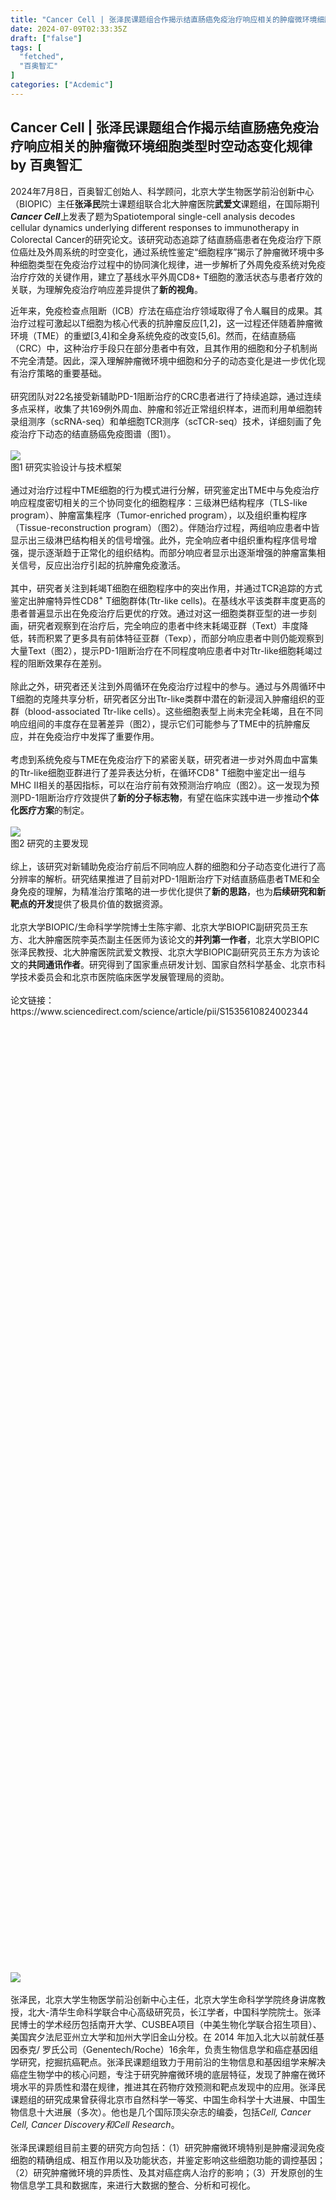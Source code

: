 ```yaml
---
title: "Cancer Cell | 张泽民课题组合作揭示结直肠癌免疫治疗响应相关的肿瘤微环境细胞类型时空动态变化规律"
date: 2024-07-09T02:33:35Z
draft: ["false"]
tags: [
  "fetched",
  "百奥智汇"
]
categories: ["Acdemic"]
---
```

Cancer Cell | 张泽民课题组合作揭示结直肠癌免疫治疗响应相关的肿瘤微环境细胞类型时空动态变化规律 by 百奥智汇
------
<div><section data-mpa-powered-by="yiban.io"><section><section><section><section><p>2024年7月8日，<span>百奥智汇创始人、科学顾问，北京大学生物医学前沿创新中心（BIOPIC）主任</span><span><strong>张泽民</strong></span><span>院士课题组</span>联合北大肿瘤医院<span><strong>武爱文</strong></span>课题组，在国际期刊<span><em><strong>Cancer Cell</strong></em></span>上发表了题为Spatiotemporal single-cell analysis decodes cellular dynamics underlying different responses to immunotherapy in Colorectal Cancer的研究论文。该研究动态追踪了结直肠癌患者在免疫治疗下原位癌灶及外周系统的时空变化，通过系统性鉴定“细胞程序”揭示了肿瘤微环境中多种细胞类型在免疫治疗过程中的协同演化规律，进一步解析了外周免疫系统对免疫治疗疗效的关键作用，建立了基线水平外周CD8+ T细胞的激活状态与患者疗效的关联，为理解免疫治疗响应差异提供了<span><strong>新的视角</strong></span>。</p></section></section></section></section></section><section><section><span>近年来，免疫检查点阻断（ICB）疗法在癌症治疗领域取得了令人瞩目的成果。其治疗过程可激起以T细胞为核心代表的抗肿瘤反应[1,2]，这一过程还伴随着肿瘤微环境（TME）的重塑[3,4]和全身系统免疫的改变[5,6]。然而，在结直肠癌（CRC）中，这种治疗手段只在部分患者中有效，且其作用的细胞和分子机制尚不完全清楚。因此，深入理解肿瘤微环境中细胞和分子的动态变化是进一步优化现有治疗策略的重要基础。</span></section><section><br></section><section><span>研究团队对22名接受新辅助PD-1阻断治疗的CRC患者进行了持续追踪，通过连续多点采样，收集了共169例外周血、肿瘤和邻近正常组织样本，进而利用单细胞转录组测序（scRNA-seq）和单细胞TCR测序（scTCR-seq）技术，详细刻画了免疫治疗下动态的结直肠癌免疫图谱（图1）。</span></section></section><section><br></section><section><section><img data-imgfileid="100006143" data-ratio="0.36666666666666664" data-s="300,640" data-src="https://mmbiz.qpic.cn/mmbiz_png/ushV4ibAwlwjl6LtUUfA4Scr6y5L6dFbicR6DKRN5mclUZsAQf7LI6JMB9BgH038SwGJfiakajcY9bxnibmGZ6onqQ/640?wx_fmt=other&amp;wxfrom=5&amp;wx_lazy=1&amp;wx_co=1&amp;tp=webp" data-w="1080" src="https://mmbiz.qpic.cn/mmbiz_png/ushV4ibAwlwjl6LtUUfA4Scr6y5L6dFbicR6DKRN5mclUZsAQf7LI6JMB9BgH038SwGJfiakajcY9bxnibmGZ6onqQ/640?wx_fmt=other&amp;wxfrom=5&amp;wx_lazy=1&amp;wx_co=1&amp;tp=webp"></section></section><section><section><span>图1 研究实验设计与技术框架</span></section></section><section><br></section><section><section><span>通过对治疗过程中TME细胞的行为模式进行分解，研究鉴定出TME中与免疫治疗响应程度密切相关的三个协同变化的细胞程序：三级淋巴结构程序（TLS-like program）、肿瘤富集程序（Tumor-enriched program），以及组织重构程序（Tissue-reconstruction program）（图2）。伴随治疗过程，两组响应患者中皆显示出三级淋巴结构相关的信号增强。此外，完全响应者中组织重构程序信号增强，提示逐渐趋于正常化的组织结构。而部分响应者显示出逐渐增强的肿瘤富集相关信号，反应出治疗引起的抗肿瘤免疫激活。</span></section><section><br></section><section><span>其中，研究者关注到耗竭T细胞在细胞程序中的突出作用，并通过TCR追踪的方式鉴定出肿瘤特异性CD8<sup>+</sup> T细胞群体(Ttr-like cells)。在基线水平该类群丰度更高的患者普遍显示出在免疫治疗后更优的疗效。通过对这一细胞类群亚型的进一步刻画，研究者观察到在治疗后，完全响应的患者中终末耗竭亚群（Text）丰度降低，转而积累了更多具有前体特征亚群（Texp），而部分响应患者中则仍能观察到大量Text（图2），提示PD-1阻断治疗在不同程度响应患者中对Ttr-like细胞耗竭过程的阻断效果存在差别。</span></section><section><br></section><section><span>除此之外，研究者还关注到外周循环在免疫治疗过程中的参与。通过与外周循环中T细胞的克隆共享分析，研究者区分出Ttr-like类群中潜在的新浸润入肿瘤组织的亚群（blood-associated Ttr-like cells）。这些细胞表型上尚未完全耗竭，且在不同响应组间的丰度存在显著差异（图2），提示它们可能参与了TME中的抗肿瘤反应，并在免疫治疗中发挥了重要作用。</span></section><section><br></section><section><span>考虑到系统免疫与TME在免疫治疗下的紧密关联，研究者进一步对外周血中富集的Ttr-like细胞亚群进行了差异表达分析，在循环CD8<sup>+ </sup>T细胞中鉴定出一组与MHC II相关的基因指标，可以在治疗前有效预测治疗响应（图2）。这一发现为预测PD-1阻断治疗疗效提供了<span><strong>新的分子标志物</strong></span>，有望在临床实践中进一步推动<span><strong>个体化医疗方案</strong></span>的制定。</span></section></section><section><br></section><section><section><img data-imgfileid="100006141" data-ratio="0.562037037037037" data-s="300,640" data-src="https://mmbiz.qpic.cn/mmbiz_png/ushV4ibAwlwjl6LtUUfA4Scr6y5L6dFbicaqlmRVqAugz4YDXxT6XLqJlZ6npTNl30iaJKRhcHG3amnIK0DVmW3dw/640?wx_fmt=other&amp;wxfrom=5&amp;wx_lazy=1&amp;wx_co=1&amp;tp=webp" data-w="1080" src="https://mmbiz.qpic.cn/mmbiz_png/ushV4ibAwlwjl6LtUUfA4Scr6y5L6dFbicaqlmRVqAugz4YDXxT6XLqJlZ6npTNl30iaJKRhcHG3amnIK0DVmW3dw/640?wx_fmt=other&amp;wxfrom=5&amp;wx_lazy=1&amp;wx_co=1&amp;tp=webp"></section></section><section><section><span>图2 研究的主要发现</span></section></section><section><br></section><section><section><span>综上，该研究对新辅助免疫治疗前后不同响应人群的细胞和分子动态变化进行了高分辨率的解析。研究结果推进了目前对PD-1阻断治疗下对结直肠癌患者TME和全身免疫的理解，为精准治疗策略的进一步优化提供了<span><strong>新的思路</strong></span>，也为<span><strong>后续研究和新靶点的开发</strong></span>提供了极具价值的数据资源。</span></section><section><br></section><section><span>北京大学BIOPIC/生命科学学院博士生陈宇卿、北京大学BIOPIC副研究员王东方、北大肿瘤医院李英杰副主任医师为该论文的<span><strong>并列第一作者</strong></span>，北京大学BIOPIC张泽民教授、北大肿瘤医院武爱文教授、北京大学BIOPIC副研究员王东方为该论文的<span><strong>共同通讯作者</strong></span>。研究得到了国家重点研发计划、国家自然科学基金、北京市科学技术委员会和北京市医院临床医学发展管理局的资助。</span></section><section><br></section><section><span>论文链接：</span></section><section><span>https://www.sciencedirect.com/science/article/pii/S1535610824002344</span></section></section><section><br></section><section><section><svg viewbox="0 0 1 1"></svg></section><section><svg viewbox="0 0 1 1"></svg></section><section><svg viewbox="0 0 1 1"></svg></section><section><section><section><section><img data-imgfileid="100006142" data-ratio="1.2824074074074074" data-s="300,640" data-src="https://mmbiz.qpic.cn/mmbiz_png/ushV4ibAwlwjl6LtUUfA4Scr6y5L6dFbicdiaGewvTvxicXC6FPYTrdcSC29pmm5THKQFEVTmW655TcePMqHeFVEBg/640?wx_fmt=other&amp;wxfrom=5&amp;wx_lazy=1&amp;wx_co=1&amp;tp=webp" data-w="1080" src="https://mmbiz.qpic.cn/mmbiz_png/ushV4ibAwlwjl6LtUUfA4Scr6y5L6dFbicdiaGewvTvxicXC6FPYTrdcSC29pmm5THKQFEVTmW655TcePMqHeFVEBg/640?wx_fmt=other&amp;wxfrom=5&amp;wx_lazy=1&amp;wx_co=1&amp;tp=webp"></section></section><section><section><br></section><section><span>张泽民，<span>北京大学生物医学前沿创新中心主任，北京大学生命科学学院终身讲席教授，北大-清华生命科学联合中心高级研究员，长江学者，中国科学院院士。张泽民博士的学术经历包括南开大学、CUSBEA项目（中美生物化学联合招生项目）、美国宾夕法尼亚州立大学和加州大学旧金山分校。在 2014 年加入北大以前就任基因泰克/ 罗氏公司（Genentech/Roche）16余年，负责生物信息学和癌症基因组学研究，挖掘抗癌靶点。张泽民课题组致力于用前沿的生物信息和基因组学来解决癌症生物学中的核心问题，专注于研究肿瘤微环境的底层特征，发现了肿瘤在微环境水平的异质性和潜在规律，推进其在药物疗效预测和靶点发现中的应用。张泽民课题组的研究成果曾获得北京市自然科学一等奖、中国生命科学十大进展、中国生物信息十大进展（多次）。他也是几个国际顶尖杂志的编委，包括<em>Cell, Cancer Cell, Cancer Discovery和Cell Research</em>。</span></span></section><section><span><br></span></section><section><span>张泽民课题组目前主要的研究方向包括：（1）研究肿瘤微环境特别是肿瘤浸润免疫细胞的精确组成、相互作用以及功能状态，并鉴定影响这些细胞功能的调控基因；（2）研究肿瘤微环境的异质性、及其对癌症病人治疗的影响；（3）开发原创的生物信息学工具和数据库，来进行大数据的整合、分析和可视化。</span></section></section></section></section><section><section><svg viewbox="0 0 1 1"></svg></section><section><svg viewbox="0 0 1 1"></svg></section><section><svg viewbox="0 0 1 1"></svg></section></section></section><section><section><br></section></section><section><section><span>参考文献：</span></section></section><section><ol><li><p><span>Oliveira, G., and Wu, C.J. (2023). Dynamics and specificities of T cells in cancer immunotherapy. <em><strong>Nat Rev Cancer </strong></em>23, 295–316.</span></p></li><li><p><span>Philip, M., and Schietinger, A. (2022). CD8+ T cell differentiation and dysfunction in cancer. <em><strong>Nature Reviews Immunology</strong></em> 22, 209–223.</span></p></li><li><p><span>Riaz, N., Havel, J.J., Makarov, V., Desrichard, A., Urba, W.J., Sims, J.S., Hodi, F.S., Martín-Algarra, S., Mandal, R., Sharfman, W.H., et al. (2017). Tumor and Microenvironment Evolution during Immunotherapy with Nivolumab. <em><strong>Cell</strong></em> 171, 934-949.e16.</span></p></li><li><p><span>Cohen, M., Giladi, A., Barboy, O., Hamon, P., Li, B., Zada, M., Gurevich-Shapiro, A., Beccaria, C.G., David, E., Maier, B.B., et al. (2022). The interaction of CD4+ helper T cells with dendritic cells shapes the tumor microenvironment and immune checkpoint blockade response. <em><strong>Nature Cancer</strong></em> 3, 303–317.</span></p></li><li><p><span>Hiam-Galvez, K.J., Allen, B.M., and Spitzer, M.H. (2021). Systemic immunity in cancer. <em><strong>Nat Rev Cancer</strong></em> 21, 345–359.</span></p></li><li><p><span>Spitzer, M.H., Carmi, Y., Reticker-Flynn, N.E., Kwek, S.S., Madhireddy, D., Martins, M.M., Gherardini, P.F., Prestwood, T.R., Chabon, J., Bendall, S.C., et al. (2017). Systemic Immunity Is Required for Effective Cancer Immunotherapy. <em><strong>Cell</strong></em> 168, 487-502.e15.</span></p><p><br></p></li></ol></section><section><span>本文来源：</span><span>北京大学生物医学前沿创新中心</span></section><section powered-by="xiumi.us"><section><section powered-by="xiumi.us"><section><svg viewbox="0 0 1 1"></svg></section></section></section><section><section powered-by="xiumi.us"><section><section><section powered-by="xiumi.us"><section><section><svg viewbox="0 0 1 1"></svg></section></section></section><section powered-by="xiumi.us"><section><svg viewbox="0 0 1 1"></svg></section></section></section><section><section powered-by="xiumi.us"><section><section><svg viewbox="0 0 1 1"></svg></section></section></section></section></section></section></section><section><section powered-by="xiumi.us"><section><svg viewbox="0 0 1 1"></svg></section></section></section></section><section powered-by="xiumi.us"><p><strong>百奥智汇一站式解决方案</strong></p></section><section powered-by="xiumi.us"><section><img data-backh="237" data-backw="578" data-imgfileid="100006139" data-ratio="0.40925925925925927" data-s="300,640" data-src="https://mmbiz.qpic.cn/mmbiz_jpg/oR7ibNpVcm64v1X2bPxRSGhbtHIdIhcZjeojpIgNkYOZ3dUvD32icsFxpFiaayeBPNdTSxI2TWibqluTUB2HQPqbXA/640?wx_fmt=other&amp;from=appmsg&amp;wxfrom=5&amp;wx_lazy=1&amp;wx_co=1&amp;tp=webp" data-type="jpeg" data-w="1080" src="https://mmbiz.qpic.cn/mmbiz_jpg/oR7ibNpVcm64v1X2bPxRSGhbtHIdIhcZjeojpIgNkYOZ3dUvD32icsFxpFiaayeBPNdTSxI2TWibqluTUB2HQPqbXA/640?wx_fmt=other&amp;from=appmsg&amp;wxfrom=5&amp;wx_lazy=1&amp;wx_co=1&amp;tp=webp"></section></section><section powered-by="xiumi.us"><section><img data-backh="178" data-backw="578" data-imgfileid="100006140" data-ratio="0.30833333333333335" data-s="300,640" data-src="https://mmbiz.qpic.cn/mmbiz_png/oR7ibNpVcm64v1X2bPxRSGhbtHIdIhcZjIAf55REFbzULGYjCeB4DmRiag9N6sy5aTkoLX3aVE0KeSibVNrldAxuw/640?wx_fmt=other&amp;from=appmsg&amp;wxfrom=5&amp;wx_lazy=1&amp;wx_co=1&amp;tp=webp" data-type="png" data-w="1080" src="https://mmbiz.qpic.cn/mmbiz_png/oR7ibNpVcm64v1X2bPxRSGhbtHIdIhcZjIAf55REFbzULGYjCeB4DmRiag9N6sy5aTkoLX3aVE0KeSibVNrldAxuw/640?wx_fmt=other&amp;from=appmsg&amp;wxfrom=5&amp;wx_lazy=1&amp;wx_co=1&amp;tp=webp"></section></section><section powered-by="xiumi.us"><section><img data-backh="367" data-backw="578" data-cropselx1="0" data-cropselx2="578" data-cropsely1="0" data-cropsely2="369" data-imgfileid="100006145" data-ratio="0.6351851851851852" data-s="300,640" data-src="https://mmbiz.qpic.cn/mmbiz_png/oR7ibNpVcm657XQ55dpdOAibQ5d67Kda79Mb0IrzInn92Ql7hqKdTERtLhiaTFFmDXPamxf4EibJJCibkDZsp6rJyQQ/640?wx_fmt=other&amp;from=appmsg&amp;wxfrom=5&amp;wx_lazy=1&amp;wx_co=1&amp;tp=webp" data-type="png" data-w="1080" src="https://mmbiz.qpic.cn/mmbiz_png/oR7ibNpVcm657XQ55dpdOAibQ5d67Kda79Mb0IrzInn92Ql7hqKdTERtLhiaTFFmDXPamxf4EibJJCibkDZsp6rJyQQ/640?wx_fmt=other&amp;from=appmsg&amp;wxfrom=5&amp;wx_lazy=1&amp;wx_co=1&amp;tp=webp"></section></section><p powered-by="xiumi.us"><br></p><section><section data-tools-id="40705"><section><section><p>关于百奥智汇</p></section></section><section><section><span><strong><span>百奥智汇成立于2018年，是一家拥有全球视野的生命科学技术公司，致力于将单细胞机理研究平台和生物信息学大数据/AI平台充分应用于癌症等重大人类疾病的诊断和治疗中，充分利用自身强大的科研能力、自有平台和数据，创建人类疾病的精准细胞图谱，寻找具突破性的疾病诊断和治疗靶标、开发颠覆性的治疗方法。</span></strong></span></section><section><img data-backh="221" data-backw="553" data-cropselx1="0" data-cropselx2="552" data-cropsely1="0" data-cropsely2="221" data-fileid="100004329" data-imgfileid="100006146" data-ratio="0.4" data-s="300,640" data-src="https://mmbiz.qpic.cn/mmbiz_gif/oR7ibNpVcm65KYdvwt9PonpznNMDzfD7dJEmKhAltMtMYIArvfW4ic7N1jltSLO6YwSDonrelLORHVYYNCuJo2jA/640?wx_fmt=gif&amp;wxfrom=5&amp;wx_lazy=1&amp;tp=webp" data-type="gif" data-w="1000" src="https://mmbiz.qpic.cn/mmbiz_gif/oR7ibNpVcm65KYdvwt9PonpznNMDzfD7dJEmKhAltMtMYIArvfW4ic7N1jltSLO6YwSDonrelLORHVYYNCuJo2jA/640?wx_fmt=gif&amp;wxfrom=5&amp;wx_lazy=1&amp;tp=webp"></section><section><span><strong><span>欲</span></strong><strong><span>了解更多关于百奥智汇的信息或服务，可通过下方的通讯方式联系我们。</span></strong></span></section></section></section></section><section><section data-tools-id="86099"><section><section><section data-tools-id="33806"><section><section><strong><span></span></strong></section><section><strong><span><img data-backh="231" data-backw="578" data-cropselx1="0" data-cropselx2="578" data-cropsely1="0" data-cropsely2="231" data-fileid="100004328" data-imgfileid="100006144" data-ratio="0.4" data-s="300,640" data-type="png" data-w="1000" data-src="https://mmbiz.qpic.cn/mmbiz_png/oR7ibNpVcm65KYdvwt9PonpznNMDzfD7dfxdymAcajjbvH43N1khdJ5A6xYzEHAWMW0MfZZCaToGrp7G2vp9ktQ/640?wx_fmt=other&amp;wxfrom=5&amp;wx_lazy=1&amp;wx_co=1&amp;tp=webp" src="https://mmbiz.qpic.cn/mmbiz_png/oR7ibNpVcm65KYdvwt9PonpznNMDzfD7dfxdymAcajjbvH43N1khdJ5A6xYzEHAWMW0MfZZCaToGrp7G2vp9ktQ/640?wx_fmt=other&amp;wxfrom=5&amp;wx_lazy=1&amp;wx_co=1&amp;tp=webp"></span></strong></section></section></section></section></section></section></section><p><mp-style-type data-value="3"></mp-style-type></p></div>  
<hr>
<a href="https://mp.weixin.qq.com/s/l4jZUbkbcfJvO8JH7bdSOw",target="_blank" rel="noopener noreferrer">原文链接</a>
